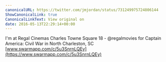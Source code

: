 ```yaml
---
canonicalURL: https://twitter.com/jmjordan/status/731249975724806144
ShowCanonicalLink: true
CanonicalLinkText: View original on
date: 2016-05-13T22:29:14+00:00
---
```

I'm at Regal Cinemas Charles Towne Square 18 - @regalmovies for Captain America: Civil War in North Charleston, SC [www.swarmapp.com/c/5u3SnrnLQEy](https://www.swarmapp.com/c/5u3SnrnLQEy)